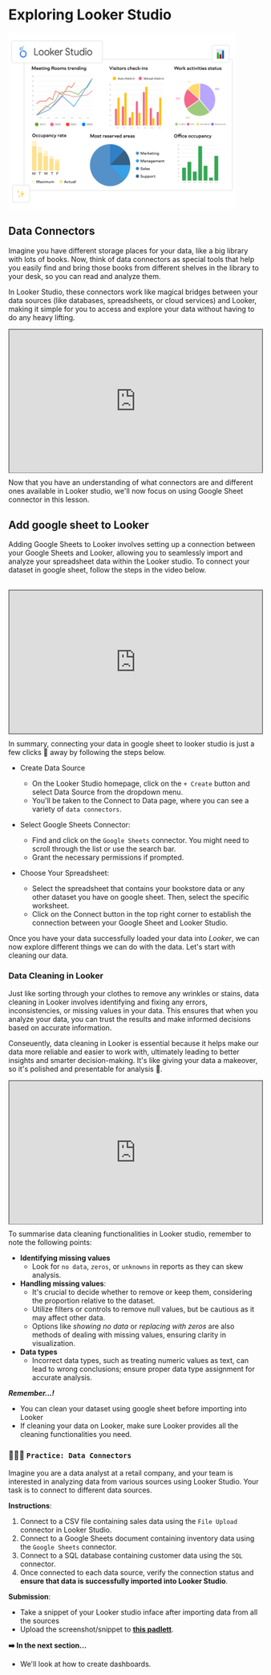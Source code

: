 # Exploring Looker Studio

<img src="./data-viz/looker-studio.png" width="90%" height="350">

## Data Connectors
Imagine you have different storage places for your data, like a big library with lots of books. Now, think of data connectors as special tools that help you easily find and bring those books from different shelves in the library to your desk, so you can read and analyze them. 

In Looker Studio, these connectors work like magical bridges between your data sources (like databases, spreadsheets, or cloud services) and Looker, making it simple for you to access and explore your data without having to do any heavy lifting. 


<div style="position: relative; padding-bottom: 56.25%; height: 0;"><iframe src="https://edpuzzle.com/embed/assignments/661c4972b10f47a72e265bfd/watch" title="Data Visualization" frameborder="0" allow="accelerometer; autoplay; clipboard-write; encrypted-media; gyroscope; picture-in-picture" allowfullscreen style="position: absolute; top: 0; left: 0; width: 100%; height: 100%; border: 2px solid grey;"></iframe></div>


Now that you have an understanding of what connectors are and different ones available in Looker studio, we'll now focus on using Google Sheet connector in this lesson. 

## Add google sheet to Looker
Adding Google Sheets to Looker involves setting up a connection between your Google Sheets and Looker, allowing you to seamlessly import and analyze your spreadsheet data within the Looker studio. To connect your dataset in google sheet, follow the steps in the video below.

<br>

<div style="position: relative; padding-bottom: 56.25%; height: 0;"><iframe src="https://www.youtube.com/embed/-GEcAv8kLj4?si=o46583ST3HLlxJQp" title="Data Visualization" frameborder="0" allow="accelerometer; autoplay; clipboard-write; encrypted-media; gyroscope; picture-in-picture" allowfullscreen style="position: absolute; top: 0; left: 0; width: 100%; height: 100%; border: 2px solid grey;"></iframe></div>

In summary, connecting your data in google sheet to looker studio is just a few clicks 🎯 away by following the steps below.

- Create Data Source
    - On the Looker Studio homepage, click on the `+ Create` button and select Data Source from the dropdown menu.
    - You'll be taken to the Connect to Data page, where you can see a variety of `data connectors`.

- Select Google Sheets Connector:
    - Find and click on the `Google Sheets` connector. You might need to scroll through the list or use the search bar.
    - Grant the necessary permissions if prompted.

- Choose Your Spreadsheet:
    - Select the spreadsheet that contains your bookstore data or any other dataset you have on google sheet. Then, select the specific worksheet.
    - Click on the Connect button in the top right corner to establish the connection between your Google Sheet and Looker Studio.

Once you have your data successfully loaded your data into _Looker_, we can now explore different things we can do with the data. Let's start with cleaning our data.
<!-- Simple Practice: Connect a Google Sheet that contains sample book sales data from your bookstore example to Looker Studio and visualize the number of books sold. -->

### Data Cleaning in Looker

Just like sorting through your clothes to remove any wrinkles or stains, data cleaning in Looker involves identifying and fixing any errors, inconsistencies, or missing values in your data. This ensures that when you analyze your data, you can trust the results and make informed decisions based on accurate information.

Conseuently, data cleaning in Looker is essential because it helps make our data more reliable and easier to work with, ultimately leading to better insights and smarter decision-making. It's like giving your data a makeover, so it's polished and presentable for analysis 🥰.

<div style="position: relative; padding-bottom: 56.25%; height: 0;"><iframe src="https://edpuzzle.com/embed/assignments/661c53f140c3b7b8c284b2f0/watch" title="Data Visualization" frameborder="0" allow="accelerometer; autoplay; clipboard-write; encrypted-media; gyroscope; picture-in-picture" allowfullscreen style="position: absolute; top: 0; left: 0; width: 100%; height: 100%; border: 2px solid grey;"></iframe></div>

To summarise data cleaning functionalities in Looker studio, remember to note the following points:
- **Identifying missing values**
    - Look for `no data`, `zeros`, or `unknowns` in reports as they can skew analysis.
- **Handling missing values**: 
    - It's crucial to decide whether to remove or keep them, considering the proportion relative to the dataset.
    - Utilize filters or controls to remove null values, but be cautious as it may affect other data.
    - Options like _showing no data_ or _replacing with zeros_ are also methods of dealing with missing values, ensuring clarity in visualization.
- **Data types**
    - Incorrect data types, such as treating numeric values as text, can lead to wrong conclusions; ensure proper data type assignment for accurate analysis.

<!-- ### 2. Removing duplicates

Just like removing duplicates entries in your phone contacts, removing duplicates using Looker ensures that each record is unique by streamlining and simplifying the dataset to eliminate redundant information.

<br>

<div style="position: relative; padding-bottom: 56.25%; height: 0;"><iframe src="https://www.youtube.com/embed/-GEcAvj8kLj4?si=o46583ST3HLlxJQp" title="Data Visualization" frameborder="0" allow="accelerometer; autoplay; clipboard-write; encrypted-media; gyroscope; picture-in-picture" allowfullscreen style="position: absolute; top: 0; left: 0; width: 100%; height: 100%; border: 2px solid grey;"></iframe></div>
 -->


<aside>

**_Remember...!_**

- You can clean your dataset using google sheet before importing into Looker
- If cleaning your data on Looker, make sure Looker provides all the cleaning functionalities you need.
</aside>


### 👩🏾‍🎨 **`Practice: Data Connectors`**

Imagine you are a data analyst at a retail company, and your team is interested in analyzing data from various sources using Looker Studio. Your task is to connect to different data sources.

**Instructions**:
1. Connect to a CSV file containing sales data using the `File Upload` connector in Looker Studio.
2. Connect to a Google Sheets document containing inventory data using the `Google Sheets` connector.
3. Connect to a SQL database containing customer data using the `SQL` connector.
4. Once connected to each data source, verify the connection status and **ensure that data is successfully imported into Looker Studio**.

**Submission**:
- Take a snippet of your Looker studio inface after importing data from all the sources
- Upload the screenshot/snippet to **[this padlett](https://padlet.com/curriculumpad/showcase-your-looker-studio-insights-fedtq1ttpesamw0y)**.


<aside>

**➡️ In the next section...**
- We'll look at how to create dashboards.
</aside>
